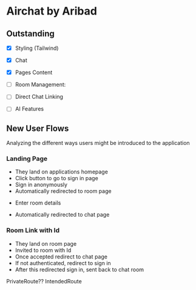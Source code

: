 # Airchat by Aribad

## Outstanding
- [x] Styling (Tailwind)
- [x] Chat
- [x] Pages Content

- [ ] Room Management:
- [ ] Direct Chat Linking
- [ ] AI Features


## New User Flows
Analyzing the different ways users might be introduced to the application

### Landing Page
- They land on applications homepage
- Click button to go to sign in page
- Sign in anonymously
- Automatically redirected to room page
<!-- Suggested general chat page (Airchat) -->
- Enter room details
<!-- Do checks and validations lol -->
- Automatically redirected to chat page

### Room Link with Id
- They land on room page
- Invited to room with Id
- Once accepted redirect to chat page
- If not authenticated, redirect to sign in
- After this redirected sign in, sent back to chat room

PrivateRoute??
IntendedRoute